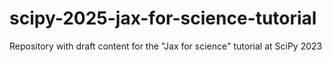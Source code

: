 # scipy-2025-jax-for-science-tutorial
Repository with draft content for the "Jax for science" tutorial at SciPy 2023
